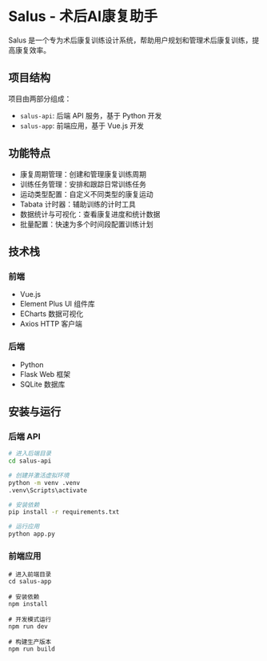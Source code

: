 # Salus - 术后AI康复助手

Salus 是一个专为术后康复训练设计系统，帮助用户规划和管理术后康复训练，提高康复效率。

## 项目结构

项目由两部分组成：

- `salus-api`: 后端 API 服务，基于 Python 开发
- `salus-app`: 前端应用，基于 Vue.js 开发

## 功能特点

- 康复周期管理：创建和管理康复训练周期
- 训练任务管理：安排和跟踪日常训练任务
- 运动类型配置：自定义不同类型的康复运动
- Tabata 计时器：辅助训练的计时工具
- 数据统计与可视化：查看康复进度和统计数据
- 批量配置：快速为多个时间段配置训练计划

## 技术栈

### 前端
- Vue.js
- Element Plus UI 组件库
- ECharts 数据可视化
- Axios HTTP 客户端

### 后端
- Python
- Flask Web 框架
- SQLite 数据库

## 安装与运行

### 后端 API

```bash
# 进入后端目录
cd salus-api

# 创建并激活虚拟环境
python -m venv .venv
.venv\Scripts\activate

# 安装依赖
pip install -r requirements.txt

# 运行应用
python app.py
```

### 前端应用
```
# 进入前端目录
cd salus-app

# 安装依赖
npm install

# 开发模式运行
npm run dev

# 构建生产版本
npm run build
```